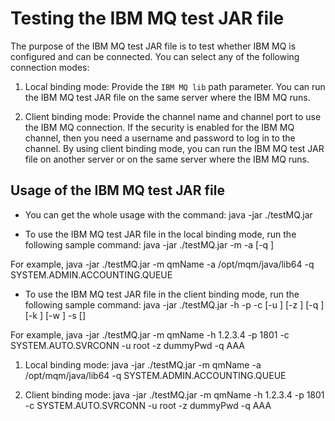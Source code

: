 # Testing the IBM MQ test JAR file

The purpose of the IBM MQ test JAR file is to test whether IBM MQ is configured and can be connected. You can select any of the following connection modes:

1. Local binding mode: Provide the `IBM MQ lib` path parameter. You can run the IBM MQ test JAR file on the same server where the IBM MQ runs.

2. Client binding mode: Provide the channel name and channel port to use the IBM MQ connection. If the security is enabled for the IBM MQ channel, then you need a username and password to log in to the channel. By using client binding mode, you can run the IBM MQ test JAR file on another server or on the same server where the IBM MQ runs. 

## Usage of the IBM MQ test JAR file

- You can get the whole usage with the command: java -jar ./testMQ.jar 

- To use the IBM MQ test JAR file in the local binding mode, run the following sample command: 
java -jar ./testMQ.jar -m <qmgr-name> -a <lib-path> [-q <queueName>]

For example, java -jar ./testMQ.jar -m qmName -a /opt/mqm/java/lib64 -q SYSTEM.ADMIN.ACCOUNTING.QUEUE

- To use the IBM MQ test JAR file in the client binding mode, run the following sample command: 
java -jar ./testMQ.jar -h <host> -p <port> -c <channel> [-u <user>] [-z <password>] [-q <queueName>] [-k <keystore>] [-w <keystore-password>] -s [<ciph-suite>]

For example, java -jar ./testMQ.jar -m qmName -h 1.2.3.4 -p 1801 -c SYSTEM.AUTO.SVRCONN -u root -z dummyPwd -q AAA


1. Local binding mode:
java -jar ./testMQ.jar -m qmName -a /opt/mqm/java/lib64 -q SYSTEM.ADMIN.ACCOUNTING.QUEUE

2. Client binding mode:
java -jar ./testMQ.jar -m qmName -h 1.2.3.4 -p 1801 -c SYSTEM.AUTO.SVRCONN -u root -z dummyPwd -q AAA
